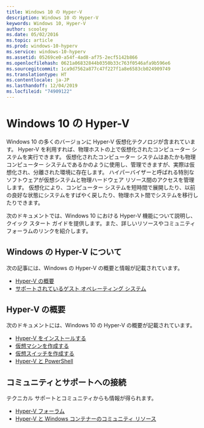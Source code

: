 ```yaml
---
title: Windows 10 の Hyper-V
description: Windows 10 の Hyper-V
keywords: Windows 10, Hyper-V
author: scooley
ms.date: 05/02/2016
ms.topic: article
ms.prod: windows-10-hyperv
ms.service: windows-10-hyperv
ms.assetid: 05269ce0-a54f-4ad8-af75-2ecf5142b866
ms.openlocfilehash: 0621a06832844b0350b33c763f0546afa9b596e6
ms.sourcegitcommit: 1ca9d7562a877c47f227f1a8e6583cb024909749
ms.translationtype: HT
ms.contentlocale: ja-JP
ms.lasthandoff: 12/04/2019
ms.locfileid: "74909122"
---
```

# <a name="hyper-v-on-windows-10"></a>Windows 10 の Hyper-V 

Windows 10 の多くのバージョンに Hyper-V 仮想化テクノロジが含まれています。 Hyper-V を利用すれば、物理ホストの上で仮想化されたコンピューター システムを実行できます。 仮想化されたコンピューター システムはあたかも物理コンピューター システムであるかのように使用し、管理できますが、実際は仮想化され、分離された環境に存在します。 ハイパーバイザーと呼ばれる特別なソフトウェアが仮想システムと物理ハードウェア リソース間のアクセスを管理します。 仮想化により、コンピューター システムを短時間で展開したり、以前の良好な状態にシステムをすばやく戻したり、物理ホスト間でシステムを移行したりできます。

次のドキュメントでは、Windows 10 における Hyper-V 機能について説明し、クイック スタート ガイドを提供します。また、詳しいリソースやコミュニティ フォーラムのリンクを紹介します。 

## <a name="about-hyper-v-on-windows"></a>Windows の Hyper-V について
次の記事には、Windows の Hyper-V の概要と情報が記載されています。

* [Hyper-V の概要](./about/index.md)
* [サポートされているゲスト オペレーティング システム](about/supported-guest-os.md)

## <a name="get-started-with-hyper-v"></a>Hyper-V の概要
次のドキュメントには、Windows 10 の Hyper-V の概要が記載されています。

* [Hyper-V をインストールする](quick-start/enable-hyper-v.md)
* [仮想マシンを作成する](quick-start/create-virtual-machine.md)
* [仮想スイッチを作成する](quick-start/connect-to-network.md)
* [Hyper-V と PowerShell](quick-start/try-hyper-v-powershell.md)

## <a name="connect-with-community-and-support"></a>コミュニティとサポートへの接続
テクニカル サポートとコミュニティからも情報が得られます。

* [Hyper-V フォーラム](https://social.technet.microsoft.com/Forums/windowsserver/home?forum=winserverhyperv)
* [Hyper-V と Windows コンテナーのコミュニティ リソース](/virtualization/community/index.md)

